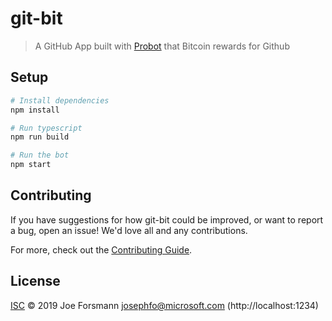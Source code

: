 # git-bit

> A GitHub App built with [Probot](https://github.com/probot/probot) that Bitcoin rewards for Github

## Setup

```sh
# Install dependencies
npm install

# Run typescript
npm run build

# Run the bot
npm start
```

## Contributing

If you have suggestions for how git-bit could be improved, or want to report a bug, open an issue! We'd love all and any contributions.

For more, check out the [Contributing Guide](CONTRIBUTING.md).

## License

[ISC](LICENSE) © 2019 Joe Forsmann <josephfo@microsoft.com> (http://localhost:1234)
